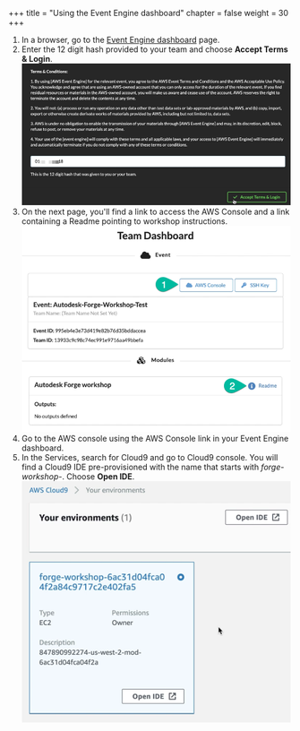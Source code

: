 +++
title = "Using the Event Engine dashboard"
chapter = false
weight = 30
+++

1. In a browser, go to the [Event Engine dashboard](https://dashboard.eventengine.run/) page.
2. Enter the 12 digit hash provided to your team and choose **Accept Terms & Login**.
![arch](/images/ee-dashboard-login.png)
3. On the next page, you'll find a link to access the AWS Console and a link containing a Readme pointing to workshop instructions.
![arch](/images/ee-dashboard-console-link.png)
4. Go to the AWS console using the AWS Console link in your Event Engine dashboard.
5. In the Services, search for Cloud9 and go to Cloud9 console. You will find a Cloud9 IDE pre-provisioned with the name that starts with *forge-workshop-*. Choose **Open IDE**.
![arch](/images/cloud9-ide.png)